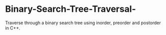 # Binary-Search-Tree-Traversal-
Traverse through a binary search tree using inorder, preorder and postorder in C++.
